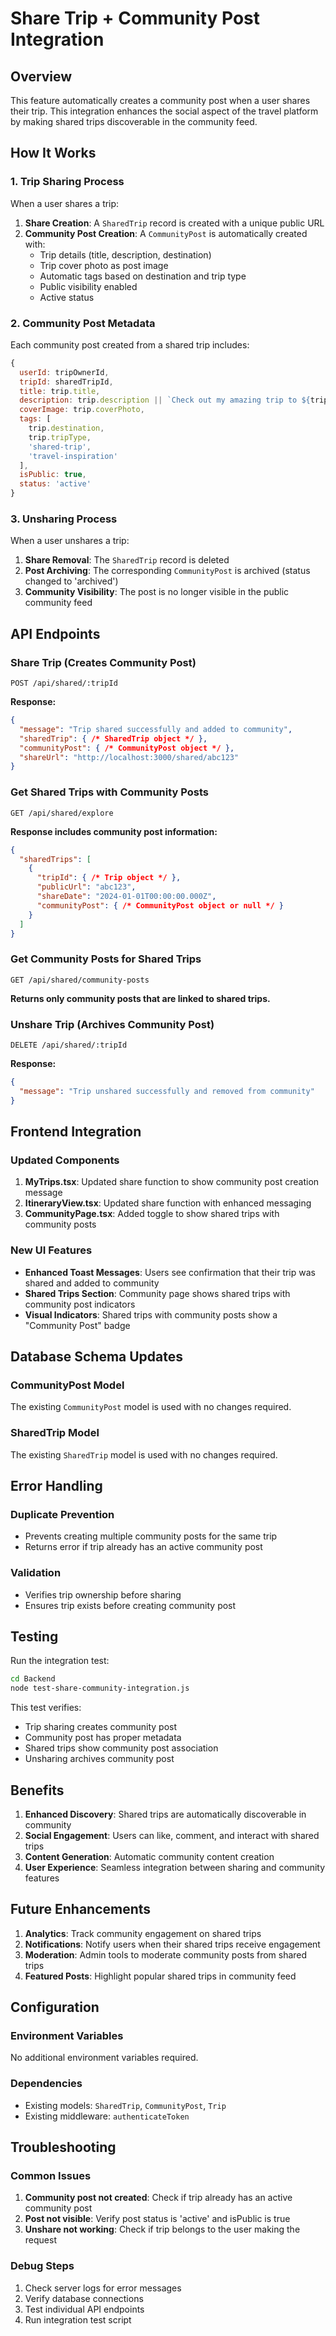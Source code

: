 # Share Trip + Community Post Integration

## Overview

This feature automatically creates a community post when a user shares their trip. This integration enhances the social aspect of the travel platform by making shared trips discoverable in the community feed.

## How It Works

### 1. Trip Sharing Process

When a user shares a trip:

1. **Share Creation**: A `SharedTrip` record is created with a unique public URL
2. **Community Post Creation**: A `CommunityPost` is automatically created with:
   - Trip details (title, description, destination)
   - Trip cover photo as post image
   - Automatic tags based on destination and trip type
   - Public visibility enabled
   - Active status

### 2. Community Post Metadata

Each community post created from a shared trip includes:

```javascript
{
  userId: tripOwnerId,
  tripId: sharedTripId,
  title: trip.title,
  description: trip.description || `Check out my amazing trip to ${trip.destination}!`,
  coverImage: trip.coverPhoto,
  tags: [
    trip.destination,
    trip.tripType,
    'shared-trip',
    'travel-inspiration'
  ],
  isPublic: true,
  status: 'active'
}
```

### 3. Unsharing Process

When a user unshares a trip:

1. **Share Removal**: The `SharedTrip` record is deleted
2. **Post Archiving**: The corresponding `CommunityPost` is archived (status changed to 'archived')
3. **Community Visibility**: The post is no longer visible in the public community feed

## API Endpoints

### Share Trip (Creates Community Post)
```
POST /api/shared/:tripId
```

**Response:**
```json
{
  "message": "Trip shared successfully and added to community",
  "sharedTrip": { /* SharedTrip object */ },
  "communityPost": { /* CommunityPost object */ },
  "shareUrl": "http://localhost:3000/shared/abc123"
}
```

### Get Shared Trips with Community Posts
```
GET /api/shared/explore
```

**Response includes community post information:**
```json
{
  "sharedTrips": [
    {
      "tripId": { /* Trip object */ },
      "publicUrl": "abc123",
      "shareDate": "2024-01-01T00:00:00.000Z",
      "communityPost": { /* CommunityPost object or null */ }
    }
  ]
}
```

### Get Community Posts for Shared Trips
```
GET /api/shared/community-posts
```

**Returns only community posts that are linked to shared trips.**

### Unshare Trip (Archives Community Post)
```
DELETE /api/shared/:tripId
```

**Response:**
```json
{
  "message": "Trip unshared successfully and removed from community"
}
```

## Frontend Integration

### Updated Components

1. **MyTrips.tsx**: Updated share function to show community post creation message
2. **ItineraryView.tsx**: Updated share function with enhanced messaging
3. **CommunityPage.tsx**: Added toggle to show shared trips with community posts

### New UI Features

- **Enhanced Toast Messages**: Users see confirmation that their trip was shared and added to community
- **Shared Trips Section**: Community page shows shared trips with community post indicators
- **Visual Indicators**: Shared trips with community posts show a "Community Post" badge

## Database Schema Updates

### CommunityPost Model
The existing `CommunityPost` model is used with no changes required.

### SharedTrip Model
The existing `SharedTrip` model is used with no changes required.

## Error Handling

### Duplicate Prevention
- Prevents creating multiple community posts for the same trip
- Returns error if trip already has an active community post

### Validation
- Verifies trip ownership before sharing
- Ensures trip exists before creating community post

## Testing

Run the integration test:
```bash
cd Backend
node test-share-community-integration.js
```

This test verifies:
- Trip sharing creates community post
- Community post has proper metadata
- Shared trips show community post association
- Unsharing archives community post

## Benefits

1. **Enhanced Discovery**: Shared trips are automatically discoverable in community
2. **Social Engagement**: Users can like, comment, and interact with shared trips
3. **Content Generation**: Automatic community content creation
4. **User Experience**: Seamless integration between sharing and community features

## Future Enhancements

1. **Analytics**: Track community engagement on shared trips
2. **Notifications**: Notify users when their shared trips receive engagement
3. **Moderation**: Admin tools to moderate community posts from shared trips
4. **Featured Posts**: Highlight popular shared trips in community feed

## Configuration

### Environment Variables
No additional environment variables required.

### Dependencies
- Existing models: `SharedTrip`, `CommunityPost`, `Trip`
- Existing middleware: `authenticateToken`

## Troubleshooting

### Common Issues

1. **Community post not created**: Check if trip already has an active community post
2. **Post not visible**: Verify post status is 'active' and isPublic is true
3. **Unshare not working**: Check if trip belongs to the user making the request

### Debug Steps

1. Check server logs for error messages
2. Verify database connections
3. Test individual API endpoints
4. Run integration test script
